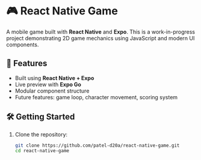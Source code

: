 # 🎮 React Native Game

A mobile game built with **React Native** and **Expo**. This is a work-in-progress project demonstrating 2D game mechanics using JavaScript and modern UI components.

## 🚀 Features

- Built using **React Native + Expo**
- Live preview with **Expo Go**
- Modular component structure
- Future features: game loop, character movement, scoring system

## 🛠️ Getting Started

1. Clone the repository:

   ```bash
   git clone https://github.com/patel-d20a/react-native-game.git
   cd react-native-game
